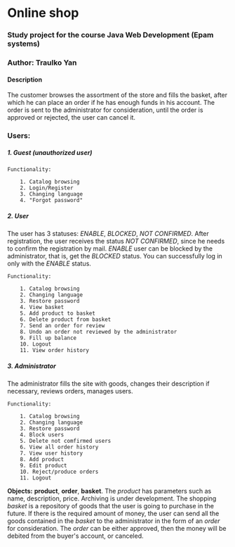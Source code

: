 # Online shop
### Study project for the course Java Web Development (Epam systems)
### Author: Traulko Yan

#### Description
The customer browses the assortment of the store and fills the basket, after which he can place an order if he has enough funds in his account. The order is sent to the administrator for consideration, until the order is approved or rejected, the user can cancel it. 
### Users:
##### 1. Guest (unauthorized user)

    Functionality:

        1. Catalog browsing
        2. Login/Register
        3. Changing language
        4. "Forgot password"
##### 2. User

The user has 3 statuses: *ENABLE*, *BLOCKED*, *NOT CONFIRMED*. After registration, the user receives the status *NOT* *CONFIRMED*, since he needs to confirm the registration by mail. *ENABLE* user can be blocked by the administrator, that is, get the *BLOCKED* status. You can successfully log in only with the *ENABLE* status. 

    Functionality:
    
        1. Catalog browsing
        2. Changing language
        3. Restore password
        4. View basket
        5. Add product to basket
        6. Delete product from basket
        7. Send an order for review
        8. Undo an order not reviewed by the administrator
        9. Fill up balance
        10. Logout
        11. View order history
        
##### 3. Administrator

The administrator fills the site with goods, changes their description if necessary, reviews orders, manages users.

    Functionality:
    
        1. Catalog browsing
        2. Changing language
        3. Restore password
        4. Block users
        5. Delete not comfirmed users
        6. View all order history
        7. View user history
        8. Add product
        9. Edit product
        10. Reject/produce orders
        11. Logout
    
**Objects:** **product**, **order**, **basket**.
The *product* has parameters such as name, description, price. Archiving is under development. The shopping *basket* is a repository of goods that the user is going to purchase in the future. If there is the required amount of money, the user can send all the goods contained in the *basket* to the administrator in the form of an *order* for consideration. The *order* can be either approved, then the money will be debited from the buyer's account, or canceled.